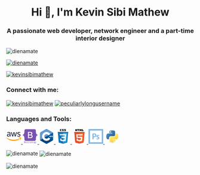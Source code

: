 <h1 align="center">Hi 👋, I'm Kevin Sibi Mathew</h1>
<h3 align="center">A passionate web developer, network engineer and a part-time interior designer</h3>

<p align="left"> <img src="https://komarev.com/ghpvc/?username=dienamate&label=Profile%20views&color=0e75b6&style=flat" alt="dienamate" /> </p>

<p align="left"> <a href="https://github.com/ryo-ma/github-profile-trophy"><img src="https://github-profile-trophy.vercel.app/?username=dienamate" alt="dienamate" /></a> </p>

<p align="left"> <a href="https://twitter.com/kevinsibimathew" target="blank"><img src="https://img.shields.io/twitter/follow/kevinsibimathew?logo=twitter&style=for-the-badge" alt="kevinsibimathew" /></a> </p>

<h3 align="left">Connect with me:</h3>
<p align="left">
<a href="https://twitter.com/kevinsibimathew" target="blank"><img align="center" src="https://raw.githubusercontent.com/rahuldkjain/github-profile-readme-generator/master/src/images/icons/Social/twitter.svg" alt="kevinsibimathew" height="30" width="40" /></a>
<a href="https://instagram.com/peculiarlylongusername" target="blank"><img align="center" src="https://raw.githubusercontent.com/rahuldkjain/github-profile-readme-generator/master/src/images/icons/Social/instagram.svg" alt="peculiarlylongusername" height="30" width="40" /></a>
</p>

<h3 align="left">Languages and Tools:</h3>
<p align="left"> <a href="https://aws.amazon.com" target="_blank" rel="noreferrer"> <img src="https://raw.githubusercontent.com/devicons/devicon/master/icons/amazonwebservices/amazonwebservices-original-wordmark.svg" alt="aws" width="40" height="40"/> </a> <a href="https://getbootstrap.com" target="_blank" rel="noreferrer"> <img src="https://raw.githubusercontent.com/devicons/devicon/master/icons/bootstrap/bootstrap-plain-wordmark.svg" alt="bootstrap" width="40" height="40"/> </a> <a href="https://www.w3schools.com/cpp/" target="_blank" rel="noreferrer"> <img src="https://raw.githubusercontent.com/devicons/devicon/master/icons/cplusplus/cplusplus-original.svg" alt="cplusplus" width="40" height="40"/> </a> <a href="https://www.w3schools.com/css/" target="_blank" rel="noreferrer"> <img src="https://raw.githubusercontent.com/devicons/devicon/master/icons/css3/css3-original-wordmark.svg" alt="css3" width="40" height="40"/> </a> <a href="https://www.w3.org/html/" target="_blank" rel="noreferrer"> <img src="https://raw.githubusercontent.com/devicons/devicon/master/icons/html5/html5-original-wordmark.svg" alt="html5" width="40" height="40"/> </a> <a href="https://www.photoshop.com/en" target="_blank" rel="noreferrer"> <img src="https://raw.githubusercontent.com/devicons/devicon/master/icons/photoshop/photoshop-line.svg" alt="photoshop" width="40" height="40"/> </a> <a href="https://www.python.org" target="_blank" rel="noreferrer"> <img src="https://raw.githubusercontent.com/devicons/devicon/master/icons/python/python-original.svg" alt="python" width="40" height="40"/> </a> </p>

<p><img align="left" src="https://github-readme-stats.vercel.app/api/top-langs?username=dienamate&show_icons=true&locale=en&layout=compact" alt="dienamate" /></p>

<p>&nbsp;<img align="center" src="https://github-readme-stats.vercel.app/api?username=dienamate&show_icons=true&locale=en" alt="dienamate" /></p>

<p><img align="center" src="https://github-readme-streak-stats.herokuapp.com/?user=dienamate&" alt="dienamate" /></p>

